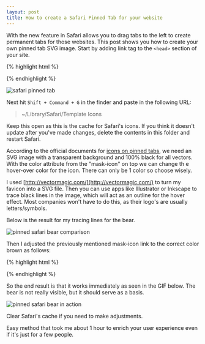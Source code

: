 ```yaml
---
layout: post
title: How to create a Safari Pinned Tab for your website
---
```


With the new feature in Safari allows you to drag tabs to the left to create permanent tabs for those websites. This post shows you how to create your own pinned tab SVG image. Start by adding link tag to the `<head>` section of your site.

{% highlight html %}
<link rel="mask-icon" href="website_icon.svg" color="red">
{% endhighlight %}

![safari pinned tab](http://i.imgur.com/u7uqLFg.gif "Safari Pinned Tab")

Next hit `Shift + Command + G` in the finder and paste in the following URL:

> ~/Library/Safari/Template Icons

Keep this open as this is the cache for Safari's icons. If you think it doesn't update after you've made changes, delete the contents in this folder and restart Safari.

According to the official documents for [icons on pinned tabs](https://developer.apple.com/library/prerelease/mac/releasenotes/General/WhatsNewInSafari/Articles/Safari_9.html#//apple_ref/doc/uid/TP40014305-CH9-SW20), we need an SVG image with a transparent background and 100% black for all vectors. With the color attribute from the "mask-icon" on top we can change th
e hover-over color for the icon. There can only be 1 color so choose wisely.

I used [http://vectormagic.com/](http://vectormagic.com/) to turn my favicon into a SVG file. Then you can use apps like Illustrator or Inkscape to trace black lines in the image, which will act as an outline for the hover effect. Most companies won't have to do this, as their logo's are usually letters/symbols.

Below is the result for my tracing lines for the bear.

![pinned safari bear comparison](http://i.imgur.com/lj4fsmV.png)

Then I adjusted the previously mentioned mask-icon link to the correct color brown as follows:

{% highlight html %}
<link rel="mask-icon" href="bear.svg" color="#654321">
{% endhighlight %}

So the end result is that it works immediately as seen in the GIF below. The bear is not really visible, but it should serve as a basis.

![pinned safari bear in action](http://i.imgur.com/kYluzfo.gif)

Clear Safari's cache if you need to make adjustments.

Easy method that took me about 1 hour to enrich your user experience even if it's just for a few people.
